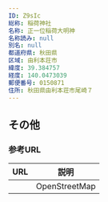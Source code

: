 ```yaml
---
ID: Z9sIc
総称: 稲荷神社
名称: 正一位稲荷大明神
名称読み: null
別名: null
都道府県: 秋田県
区域: 由利本荘市
緯度: 39.384757
経度: 140.0473039
郵便番号: 0150871
住所: 秋田県由利本荘市尾崎７
---
```


## その他

### 参考URL

| URL | 説明          |
| --- | ------------- |
|     | OpenStreetMap |
